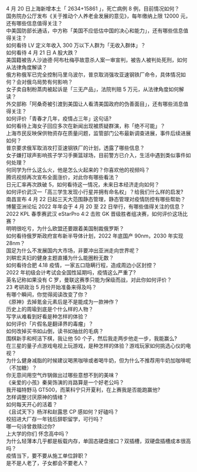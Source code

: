 4 月 20 日上海新增本土「 2634+15861 」，死亡病例 8 例，目前情况如何？  
国务院办公厅发布《关于推动个人养老金发展的意见》，每年缴纳上限 12000 元，还有哪些信息值得关注？  
中美国防部长通话，中方称「美国不应低估中国的决心和能力」，还有哪些信息值得关注？  
如何看待 LV 定义年收入 300 万以下人群为「无收入群体」？  
如何看待 4 月 21 日 A 股大跌？  
美国籍被告人沙迪德·阿布杜梅亭故意杀人案一审宣判，被告人被判处死刑，如何从法律角度解读？  
俄方称俄军已完全控制马里乌波尔，普京取消强攻亚速钢铁厂命令，具体情况如何？会对俄乌局势有何影响？  
女子卖自制粉蒸肉被起诉是「三无产品」，法院判赔 5 万元，从法律角度如何解读？  
外交部称「阿桑奇被引渡到美国让人看清美国政府的伪善面目」，还有哪些消息值得关注？  
如何评价「青春才几年，疫情占三年」这句话?  
如何看待上海女子回应多次在新闻出现被质疑群演，称「绝不可能」？  
上海市民反映保供物资存在质量问题，监管部门公布最新调查进展，事件后续进展如何？  
普京要求俄军取消攻打亚速钢铁厂的计划，透露了哪些信息？  
女子嫌打球声影响孩子学习手撕篮球场，目前警方已介入，生活中遇到类似事件如何处理？  
何同学为什么这么火，他是怎么火起来的？你喜欢他的视频吗？  
腾讯视频再次宣布全面涨价，对此你有哪些看法？  
日元汇率再次跌破 5，如何看待这一情况，未来日本经济走向如何？  
如何评价武汉一「高三学生发现小行星并拥有命名权」？给我们什么样的启发?  
南昌宣布 4 月 22 日起三天大范围静态管理，静态管理对疫情防控有哪些帮助？  
博鳌亚洲论坛 2022 年年会于 4 月 20 至 22 日举行，有哪些值得关注的信息？  
2022 KPL 春季赛武汉 eStarPro 4:2 击败 GK 晋级胜者组决赛，如何评价这场比赛？  
明明很吃亏，为什么欧盟还要跟着美国制裁俄罗斯？  
如何看待俄罗斯政府宣布新半导体计划，2022 年底国产 90nm，2030 年实现 28nm？  
国足为什么不发展国内大市场，非要冲出亚洲走向世界呢？  
刘畊宏夫妇的健身主题直播为什么能圈粉无数？  
如何看待合肥 4.18 疫情，一家五口隐瞒行程，造成周边小区封控？  
2022 年初级会计考试会全国性延期吗，疫情这么严重了?  
英名记称如果没有 C 罗，曼联这赛季只能为保级而战，对此你如何评价？  
23 考研政治 5 月份开始准备来得及吗？  
有哪个瞬间，你觉得阅读改变了你？  
《原神》去掉氪金元素后是不是能成为一款神作？  
历史上的周瑜到底是个什么样的人物？  
写字从难看到好看是种怎样的体验？  
如何评价「片假名是翻译界的毒瘤」？  
如何改掉买书如山倒，读书如抽丝的毛病？  
围棋新手和柯洁下棋，我让他 50 个子，然后我走两步他走一步，我能赢么?  
在三星的量子点游戏电视上玩游戏，是种怎样的体验？游戏玩家如何挑选心仪的电视？  
为什么健身减脂的时候建议喝黑咖啡或者喝牛奶，但为什么不推荐用牛奶加咖啡呢（不加糖）？  
你无意间用空气炸锅做出过哪些意想不到的美味？  
《亲爱的小孩》秦昊饰演的肖路算是一个好老公吗？  
我开福特野马 GT500，而莱科宁只开夏利，在上赛我是否能跑赢他?  
怎样调整讨厌原神的情绪？  
如何每天开心的活着？  
《且试天下》杨洋和赵露思 CP 感如何？好磕吗？  
校招进大厂存一年钱后辞职留学，可行吗？  
哪一句诗曾救赎过你?  
上大学的你们 怀念高中吗？  
为什么轻薄本几乎都是板载内存，单固态硬盘接口？双插槽，双硬盘插槽成本很高吗？  
疫情当下，要不要从施工单位辞职？  
是不是人老了，子女都会不要老人？  

